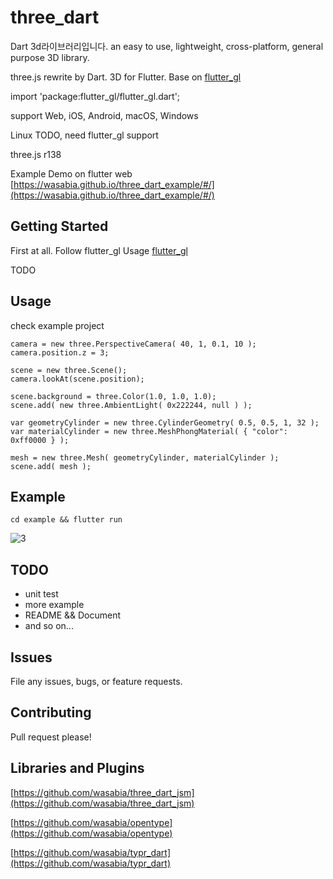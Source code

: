 # three_dart

Dart 3d라이브러리입니다. an easy to use, lightweight, cross-platform, general purpose 3D library. 

three.js rewrite by Dart. 3D for Flutter. Base on [flutter_gl](https://github.com/wasabia/flutter_gl)


import 'package:flutter_gl/flutter_gl.dart';

support Web, iOS, Android, macOS, Windows

Linux TODO, need flutter_gl support

three.js r138


Example Demo on flutter web [https://wasabia.github.io/three_dart_example/#/](https://wasabia.github.io/three_dart_example/#/)


## Getting Started

First at all. Follow flutter_gl Usage [flutter_gl](https://github.com/wasabia/flutter_gl)


TODO


## Usage

check example project

```
camera = new three.PerspectiveCamera( 40, 1, 0.1, 10 );
camera.position.z = 3;

scene = new three.Scene();
camera.lookAt(scene.position);

scene.background = three.Color(1.0, 1.0, 1.0);
scene.add( new three.AmbientLight( 0x222244, null ) );

var geometryCylinder = new three.CylinderGeometry( 0.5, 0.5, 1, 32 );
var materialCylinder = new three.MeshPhongMaterial( { "color": 0xff0000 } );

mesh = new three.Mesh( geometryCylinder, materialCylinder );
scene.add( mesh );
```


## Example

```
cd example && flutter run
```


![3](https://user-images.githubusercontent.com/1768228/141482294-b78446b3-d9ab-4cc0-83fc-dbabaab459e2.png)


## TODO
- unit test
- more example
- README && Document
- and so on...

## Issues
File any issues, bugs, or feature requests.

## Contributing
Pull request please!

## Libraries and Plugins

[https://github.com/wasabia/three_dart_jsm](https://github.com/wasabia/three_dart_jsm)

[https://github.com/wasabia/opentype](https://github.com/wasabia/opentype)

[https://github.com/wasabia/typr_dart](https://github.com/wasabia/typr_dart)

